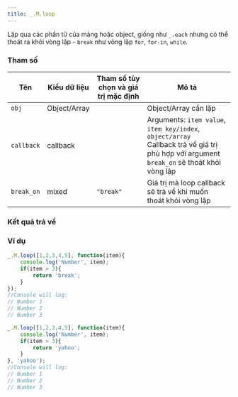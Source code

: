 ```yaml
---
title: _.M.loop
---
```


Lặp qua các phần tử của mảng hoặc object, giống như `_.each` nhưng có thể thoát ra khỏi vòng lặp - `break` như vòng lặp `for`, `for-in`, `while`.

### Tham số
<table class="table table-striped">
    <thead>
    <tr>
        <th>Tên</th>
        <th>Kiểu dữ liệu</th>
        <th>Tham số tùy chọn và giá trị mặc định</th>
        <th>Mô tả</th>
    </tr>
    </thead>
    <tbody>
    <tr>
        <td><code>obj</code></td>
        <td>Object/Array</td>
        <td></td>
        <td>Object/Array cần lặp</td>
    </tr>
    <tr>
        <td><code>callback</code></td>
        <td>callback</td>
        <td></td>
        <td>
        Arguments: <code>item value</code>, <code>item key/index</code>, <code>object/array</code><br> 
        Callback trả về giá trị phù hợp với argument <code>break_on</code> sẽ thoát khỏi vòng lặp
        </td>
    </tr>
    <tr>
        <td><code>break_on</code></td>
        <td>mixed</td>
        <td><code>"break"</code></td>
        <td>Giá trị mà loop callback sẽ trả về khi muốn thoát khỏi vòng lặp</td>
    </tr>
    </tbody>
</table>

### Kết quả trả về

### Ví dụ
```js
_.M.loop([1,2,3,4,5], function(item){
    console.log('Number', item);
    if(item > 3){
        return 'break';
    }
});
//Console will log:
// Number 1
// Number 2
// Number 3
```

```js
_.M.loop([1,2,3,4,5], function(item){
    console.log('Number', item);
    if(item > 3){
        return 'yahoo';
    }
}, 'yahoo');
//Console will log:
// Number 1
// Number 2
// Number 3
```
